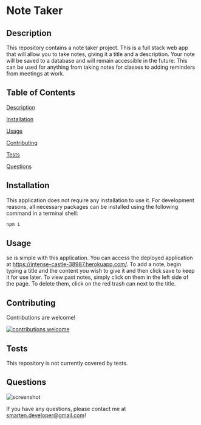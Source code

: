 # Note Taker

## Description

This repository contains a note taker project. This is a full stack web app that will allow you to take notes, giving it a title and a description. Your note will be saved to a database and will remain accessible in the future. This can be used for anything from taking notes for classes to adding reminders from meetings at work.

## Table of Contents

[Description](#Description)

[Installation](#Installation)

[Usage](#Usage)

[Contributing](#Contributing)

[Tests](#Tests)

[Questions](#Questions)

## Installation

This application does not require any installation to use it.
For development reasons, all necessary packages can be installed using the following command in a terminal shell:

```bash
npm i
```

## Usage

se is simple with this application. You can access the deployed application at https://intense-castle-38987.herokuapp.com/. To add a note, begin typing a title and the content you wish to give it and then click save to keep it for use later. To view past notes, simply click on them in the left side of the page. To delete them, click on the red trash can next to the title.

## Contributing

Contributions are welcome!

[![contributions welcome](https://img.shields.io/badge/contributions-welcome-brightgreen.svg?style=flat)](https://github.com/sean-marten/note-taker/issues)

## Tests

This repository is not currently covered by tests.

## Questions

![screenshot](https://avatars0.githubusercontent.com/u/63083817?v=4)

If you have any questions, please contact me at smarten.developer@gmail.com!
